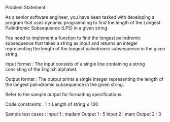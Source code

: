 Problem Statement



As a senior software engineer, you have been tasked with developing a program that uses dynamic programming to find the length of the Longest Palindromic Subsequence (LPS) in a given string.

You need to implement a function to find the longest palindromic subsequence that takes a string as input and returns an integer representing the length of the longest palindromic subsequence in the given string.

Input format :
The input consists of a single line containing a string consisting of the English alphabet.

Output format :
The output prints a single integer representing the length of the longest palindromic subsequence in the given string.

Refer to the sample output for formatting specifications.

Code constraints :
1 ≤ Length of string ≤ 100

Sample test cases :
Input 1 :
madam
Output 1 :
5
Input 2 :
mam
Output 2 :
3

